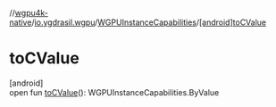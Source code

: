 //[wgpu4k-native](../../../index.md)/[io.ygdrasil.wgpu](../index.md)/[WGPUInstanceCapabilities](index.md)/[[android]toCValue]([android]to-c-value.md)

# toCValue

[android]\
open fun [toCValue]([android]to-c-value.md)(): WGPUInstanceCapabilities.ByValue